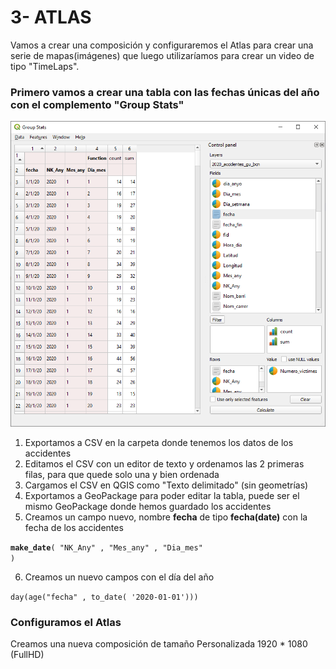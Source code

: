 # 3- ATLAS
Vamos a crear una composición y configuraremos el Atlas para crear una serie de mapas(imágenes) que luego utilizaríamos para crear un video de tipo "TimeLaps".

### Primero vamos a crear una tabla con las fechas únicas del año con el complemento "Group Stats"
![Group Stats](./Imagenes/group_stats_accidentes_2.png)

1. Exportamos a CSV en la carpeta donde tenemos los datos de los accidentes
2. Editamos el CSV con un editor de texto y ordenamos las 2 primeras filas, para que quede solo una y bien ordenada
3. Cargamos el CSV en QGIS como "Texto delimitado" (sin geometrías)
4. Exportamos a GeoPackage para poder editar la tabla, puede ser el mismo GeoPackage donde hemos guardado los accidentes
5. Creamos un campo nuevo, nombre **fecha** de tipo **fecha(date)** con la fecha de los accidentes

<code>**make_date**(  "NK_Any" , "Mes_any" , "Dia_mes" )</code>

6. Creamos un nuevo campos con el día del año

<code>day(age("fecha" ,  to_date( '2020-01-01')))</code>



### Configuramos el Atlas
Creamos una nueva composición de tamaño Personalizada 1920 * 1080 (FullHD)
